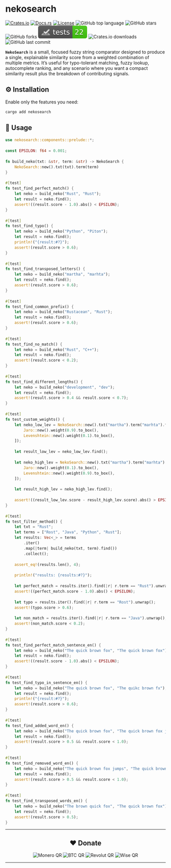 # nekosearch

[![Crates.io](https://img.shields.io/crates/v/nekosearch.svg)](https://crates.io/crates/nekosearch)
[![Docs.rs](https://docs.rs/nekosearch/badge.svg)](https://docs.rs/nekosearch)
[![License](https://img.shields.io/crates/l/nekosearch.svg)](https://github.com/pas2rust/nekosearch/blob/main/LICENSE)
![GitHub top language](https://img.shields.io/github/languages/top/pas2rust/nekosearch?color=orange&logo=rust&style=flat&logoColor=white)
![GitHub stars](https://img.shields.io/github/stars/pas2rust/nekosearch?color=success&style=flat&logo=github)
![GitHub forks](https://img.shields.io/github/forks/pas2rust/nekosearch?color=orange&logo=Furry%20Network&style=flat&logoColor=white)
![Tests](https://raw.githubusercontent.com/pas2rust/badges/main/nekosearch-tests.svg)
![Crates.io downloads](https://img.shields.io/crates/d/nekosearch.svg)
![GitHub last commit](https://img.shields.io/github/last-commit/pas2rust/nekosearch?color=ff69b4&label=update&logo=git&style=flat&logoColor=white)

**`NekoSearch`**  is a small, focused fuzzy string comparator designed to produce a single, explainable similarity score from a weighted combination of multiple metrics. It’s useful for typo-tolerant matching, fuzzy lookup, autocomplete ranking, and any scenario where you want a compact similarity result plus the breakdown of contributing signals.


## ⚙️ Installation

Enable only the features you need:

```bash
cargo add nekosearch
```

## 🚀 Usage 

```rust
use nekosearch::components::prelude::*;

const EPSILON: f64 = 0.001;

fn build_neko(txt: &str, term: &str) -> NekoSearch {
    NekoSearch::new().txt(txt).term(term)
}

#[test]
fn test_find_perfect_match() {
    let neko = build_neko("Rust", "Rust");
    let result = neko.find();
    assert!((result.score - 1.0).abs() < EPSILON);
}

#[test]
fn test_find_typo() {
    let neko = build_neko("Python", "Piton");
    let result = neko.find();
    println!("{result:#?}");
    assert!(result.score > 0.6);
}

#[test]
fn test_find_transposed_letters() {
    let neko = build_neko("martha", "marhta");
    let result = neko.find();
    assert!(result.score > 0.6);
}

#[test]
fn test_find_common_prefix() {
    let neko = build_neko("Rustacean", "Rust");
    let result = neko.find();
    assert!(result.score > 0.6);
}

#[test]
fn test_find_no_match() {
    let neko = build_neko("Rust", "C++");
    let result = neko.find();
    assert!(result.score < 0.2);
}

#[test]
fn test_find_different_lengths() {
    let neko = build_neko("development", "dev");
    let result = neko.find();
    assert!(result.score > 0.4 && result.score < 0.7);
}

#[test]
fn test_custom_weights() {
    let neko_low_lev = NekoSearch::new().txt("martha").term("marhta").flow(vec![
        Jaro::new().weight(0.9).to_box(),
        Levenshtein::new().weight(0.1).to_box(),
    ]);

    let result_low_lev = neko_low_lev.find();

    let neko_high_lev = NekoSearch::new().txt("martha").term("marhta").flow(vec![
        Jaro::new().weight(0.1).to_box(),
        Levenshtein::new().weight(0.9).to_box(),
    ]);

    let result_high_lev = neko_high_lev.find();

    assert!((result_low_lev.score - result_high_lev.score).abs() > EPSILON);
}

#[test]
fn test_filter_method() {
    let txt = "Rust";
    let terms = ["Rost", "Java", "Python", "Rust"];
    let results: Vec<_> = terms
        .iter()
        .map(|term| build_neko(txt, term).find())
        .collect();

    assert_eq!(results.len(), 4);

    println!("results: {results:#?}");

    let perfect_match = results.iter().find(|r| r.term == "Rust").unwrap();
    assert!((perfect_match.score - 1.0).abs() < EPSILON);

    let typo = results.iter().find(|r| r.term == "Rost").unwrap();
    assert!(typo.score > 0.6);

    let non_match = results.iter().find(|r| r.term == "Java").unwrap();
    assert!(non_match.score < 0.2);
}

#[test]
fn test_find_perfect_match_sentence_en() {
    let neko = build_neko("The quick brown fox", "The quick brown fox");
    let result = neko.find();
    assert!((result.score - 1.0).abs() < EPSILON);
}

#[test]
fn test_find_typo_in_sentence_en() {
    let neko = build_neko("The quick brown fox", "The quikc brown fx");
    let result = neko.find();
    println!("{result:#?}");
    assert!(result.score > 0.6);
}

#[test]
fn test_find_added_word_en() {
    let neko = build_neko("The quick brown fox", "The quick brown fox jumps");
    let result = neko.find();
    assert!(result.score > 0.5 && result.score < 1.0);
}

#[test]
fn test_find_removed_word_en() {
    let neko = build_neko("The quick brown fox jumps", "The quick brown fox");
    let result = neko.find();
    assert!(result.score > 0.5 && result.score < 1.0);
}

#[test]
fn test_find_transposed_words_en() {
    let neko = build_neko("The brown quick fox", "The quick brown fox");
    let result = neko.find();
    assert!(result.score > 0.5);
}

```

---

<h2 align="center">
  <strong>❤️ Donate</strong>
</h2>

<p align="center">
  <a href="https://github.com/pas2rust/pas2rust/blob/main/pas-monero-donate.png" style="text-decoration:none; color:inherit;">
    <img src="https://img.shields.io/badge/Monero%20QR-FF6600?style=flat&logo=monero&logoColor=white" alt="Monero QR"/>
  </a>
  <a href="https://github.com/pas2rust/pas2rust/blob/main/pas-bitcoin-donate.png" style="text-decoration:none; color:inherit;">
    <img src="https://img.shields.io/badge/BTC%20QR-EAB300?style=flat&logo=bitcoin&logoColor=white" alt="BTC QR"/>
  </a>
  <a href="https://revolut.me/pas2rust" style="text-decoration:none; color:inherit;">
    <img src="https://img.shields.io/badge/Revolut%20QR-Blue?style=flat&logo=revolut&logoColor=white" alt="Revolut QR"/>
  </a>
  <a href="https://wise.com/pay/me/pedroaugustos99" style="text-decoration:none; color:inherit;">
    <img src="https://img.shields.io/badge/Wise%20QR-1CA0F2?style=flat&logo=wise&logoColor=white" alt="Wise QR"/>
  </a>
</p>


---